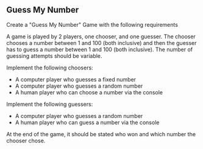 ## Guess My Number

Create a "Guess My Number" Game with the following requirements

A game is played by 2 players, one chooser, and one guesser.
The chooser chooses a number between 1 and 100 (both inclusive) and then the guesser has to guess a number between 1 and 100 (both inclusive).
The number of guessing attempts should be variable.

Implement the following choosers:
- A computer player who guesses a fixed number
- A computer player who guesses a random number
- A human player who can choose a number via the console

Implement the following guessers:
- A computer player who guesses a random number
- A human player who can guess a number via the console

At the end of the game, it should be stated who won and which number the chooser chose.
